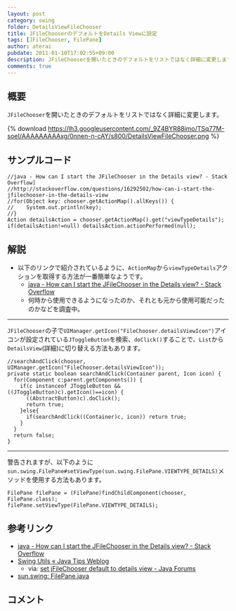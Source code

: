 ```yaml
---
layout: post
category: swing
folder: DetailsViewFileChooser
title: JFileChooserのデフォルトをDetails Viewに設定
tags: [JFileChooser, FilePane]
author: aterai
pubdate: 2011-01-10T17:02:55+09:00
description: JFileChooserを開いたときのデフォルトをリストではなく詳細に変更します。
comments: true
---
```

## 概要
`JFileChooser`を開いたときのデフォルトをリストではなく詳細に変更します。

{% download https://lh3.googleusercontent.com/_9Z4BYR88imo/TSq77M-soeI/AAAAAAAAAxg/0nnen-n-cAY/s800/DetailsViewFileChooser.png %}

## サンプルコード
<pre class="prettyprint"><code>//java - How can I start the JFileChooser in the Details view? - Stack Overflow]
//http://stackoverflow.com/questions/16292502/how-can-i-start-the-jfilechooser-in-the-details-view
//for(Object key: chooser.getActionMap().allKeys()) {
//    System.out.println(key);
//}
Action detailsAction = chooser.getActionMap().get("viewTypeDetails");
if(detailsAction!=null) detailsAction.actionPerformed(null);
</code></pre>

## 解説
- 以下のリンクで紹介されているように、`ActionMap`から`viewTypeDetails`アクションを取得する方法が一番簡単なようです。
    - [java - How can I start the JFileChooser in the Details view? - Stack Overflow](http://stackoverflow.com/questions/16292502/how-can-i-start-the-jfilechooser-in-the-details-view)
    - 何時から使用できるようになったのか、それとも元から使用可能だったのかなどを調査中。

<!-- dummy comment line for breaking list -->

- - - -
`JFileChooser`の子で`UIManager.getIcon("FileChooser.detailsViewIcon")`アイコンが設定されている`JToggleButton`を検索、`doClick()`することで、`List`から`DetailsView`(詳細)に切り替える方法もあります。

<pre class="prettyprint"><code>//searchAndClick(chooser, UIManager.getIcon("FileChooser.detailsViewIcon"));
private static boolean searchAndClick(Container parent, Icon icon) {
  for(Component c:parent.getComponents()) {
    if(c instanceof JToggleButton &amp;&amp; ((JToggleButton)c).getIcon()==icon) {
      ((AbstractButton)c).doClick();
      return true;
    }else{
      if(searchAndClick((Container)c, icon)) return true;
    }
  }
  return false;
}
</code></pre>

- - - -
警告されますが、以下のように`sun.swing.FilePane#setViewType(sun.swing.FilePane.VIEWTYPE_DETAILS)`メソッドを使用する方法もあります。
<pre class="prettyprint"><code>FilePane filePane = (FilePane)findChildComponent(chooser, FilePane.class);
filePane.setViewType(FilePane.VIEWTYPE_DETAILS);
</code></pre>

## 参考リンク
- [java - How can I start the JFileChooser in the Details view? - Stack Overflow](http://stackoverflow.com/questions/16292502/how-can-i-start-the-jfilechooser-in-the-details-view)
- [Swing Utils « Java Tips Weblog](http://tips4java.wordpress.com/2008/11/13/swing-utils/)
    - via: [set jFileChooser default to details view - Java Forums](http://www.java-forums.org/awt-swing/13733-set-jfilechooser-default-details-view.html)
- [sun.swing: FilePane.java](http://www.docjar.com/html/api/sun/swing/FilePane.java.html)

<!-- dummy comment line for breaking list -->

## コメント
